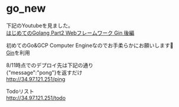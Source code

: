 # go_new
下記のYoutubeを見ました。  
[はじめてのGolang Part2 Webフレームワーク Gin 後編](https://www.youtube.com/watch?v=SAxXyDK-UTo)

初めてのGo&GCP Computer Engineなのでお手柔らかにお願いします🥺  
[Gin](https://github.com/gin-gonic/gin)を利用    

8/11時点でのデプロイ先は下記の通り  
{"message":"pong"}を返すだけ  
http://34.97.121.251/ping

Todoリスト  
http://34.97.121.251/todo
